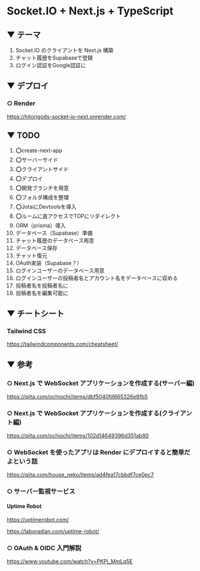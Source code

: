 # Socket.IO + Next.js + TypeScript

## ▼ テーマ

1. Socket.IO のクライアントを Next.js 構築
1. チャット履歴をSupabaseで登録
1. ログイン認証をGoogle認証に

## ▼ デプロイ

### ○ Render

https://hitorigods-socket-io-next.onrender.com/

## ▼ TODO

1. ⭕create-next-app
1. ⭕サーバーサイド
1. ⭕クライアントサイド
1. ⭕デプロイ
1. ⭕開発ブランチを用意
1. ⭕フォルダ構成を整理
1. ⭕JotaiにDevtoolsを導入
1. ⭕ルームに直アクセスでTOPにリダイレクト
1. ORM（prisma）導入
1. データベース（Supabase）準備
1. チャット履歴のデータベース用意
1. データベース保存
1. チャット復元
1. OAuth実装（Supabase？）
1. ログインユーザーのデータベース用意
1. ログインユーザーの投稿者名とアカウント名をデータベースに収める
1. 投稿者名を投稿者名に
1. 投稿者名を編集可能に

## ▼ チートシート

### Tailwind CSS

https://tailwindcomponents.com/cheatsheet/

## ▼ 参考

### ○ Next.js で WebSocket アプリケーションを作成する(サーバー編)

https://qiita.com/ochiochi/items/dbf5040fd665326e8fb5

### ○ Next.js で WebSocket アプリケーションを作成する(クライアント編)

https://qiita.com/ochiochi/items/102d14649396d351ab80

### ○ WebSocket を使ったアプリは Render にデプロイすると簡単だよという話

https://qiita.com/house_neko/items/ad4fea17cbbdf7ce0ec7

### ○ サーバー監視サービス

#### Uptime Robot

https://uptimerobot.com/

https://laboradian.com/uptime-robot/

### ○ OAuth & OIDC 入門解説

https://www.youtube.com/watch?v=PKPj_MmLq5E
